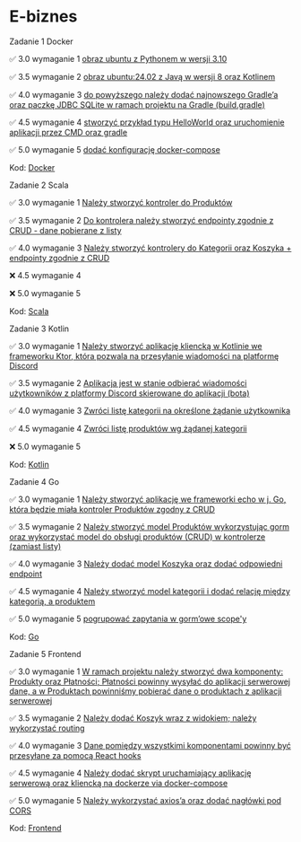 # E-biznes
Zadanie 1 Docker

✅ 3.0 wymaganie 1 [obraz ubuntu z Pythonem w wersji 3.10](https://github.com/oszyjka/E-biznes/commit/ba7470032fd024cf8320fcf403672739476720de)

✅ 3.5 wymaganie 2 [obraz ubuntu:24.02 z Javą w wersji 8 oraz Kotlinem](https://github.com/oszyjka/E-biznes/commit/ed7a7b8cf589b79ab8d9713a833de24b8162736b)

✅ 4.0 wymaganie 3 [do powyższego należy dodać najnowszego Gradle’a oraz paczkę JDBC SQLite w ramach projektu na Gradle (build.gradle)](https://github.com/oszyjka/E-biznes/commit/02c4af4a54978764fd1fcec15e2e25b8469b90ed)

✅ 4.5 wymaganie 4 [stworzyć przykład typu HelloWorld oraz uruchomienie aplikacji przez CMD oraz gradle](https://github.com/oszyjka/E-biznes/commit/922c9e2265de341de72fc0c5a274889368676731)

✅ 5.0 wymaganie 5 [dodać konfigurację docker-compose](https://github.com/oszyjka/E-biznes/commit/e4baa87c854900069794345a255d65a7072c9e41)

Kod: [Docker](https://github.com/oszyjka/E-biznes/tree/main/Docker)

Zadanie 2 Scala

✅ 3.0 wymaganie 1 [Należy stworzyć kontroler do Produktów](https://github.com/oszyjka/E-biznes/commit/056ef3eec25017890d705a0248760835a8b2f5be)

✅ 3.5 wymaganie 2 [Do kontrolera należy stworzyć endpointy zgodnie z CRUD - dane pobierane z listy](https://github.com/oszyjka/E-biznes/commit/d779290b2018f9d1e19b4d883a222166b67285b8)

✅ 4.0 wymaganie 3 [Należy stworzyć kontrolery do Kategorii oraz Koszyka + endpointy zgodnie z CRUD](https://github.com/oszyjka/E-biznes/commit/60cf8d7365b8277cb303156513992df49d7574d9)

❌ 4.5 wymaganie 4 

❌ 5.0 wymaganie 5 

Kod: [Scala](https://github.com/oszyjka/E-biznes/tree/main/Scala)

Zadanie 3 Kotlin

✅ 3.0 wymaganie 1 [Należy stworzyć aplikację kliencką w Kotlinie we frameworku Ktor, która pozwala na przesyłanie wiadomości na platformę Discord](https://github.com/oszyjka/E-biznes/commit/7dd9e851a1ae9dddbebfecbabba6397e417c5373)

✅ 3.5 wymaganie 2 [Aplikacja jest w stanie odbierać wiadomości użytkowników z platformy Discord skierowane do aplikacji (bota)](https://github.com/oszyjka/E-biznes/commit/edd1e99a34dd8f841e4b38fcd4308cbedbe30dd9)

✅ 4.0 wymaganie 3 [Zwróci listę kategorii na określone żądanie użytkownika](https://github.com/oszyjka/E-biznes/commit/c0f8021b9bb094891b31b0d5da1439e28f50fce4)

✅ 4.5 wymaganie 4 [Zwróci listę produktów wg żądanej kategorii](https://github.com/oszyjka/E-biznes/commit/cc9cc560323988b3c43f3b3e0abc4a1188f5f05d)

❌ 5.0 wymaganie 5 

Kod: [Kotlin](https://github.com/oszyjka/E-biznes/tree/main/Kotlin/app)

Zadanie 4 Go

✅ 3.0 wymaganie 1 [Należy stworzyć aplikację we frameworki echo w j. Go, która będzie
miała kontroler Produktów zgodny z CRUD](https://github.com/oszyjka/E-biznes/commit/77b1adc94e119521d7bc64f048c032ecc700b66d)

✅ 3.5 wymaganie 2 [Należy stworzyć model Produktów wykorzystując gorm oraz
wykorzystać model do obsługi produktów (CRUD) w kontrolerze (zamiast
listy)](https://github.com/oszyjka/E-biznes/commit/eff981797a391980da2b53c5af2307b428911b41)

✅ 4.0 wymaganie 3 [Należy dodać model Koszyka oraz dodać odpowiedni endpoint](https://github.com/oszyjka/E-biznes/commit/758e9d0eee366c4e487a1a636ae6b687ae911bfd)

✅ 4.5 wymaganie 4 [Należy stworzyć model kategorii i dodać relację między kategorią,
a produktem](https://github.com/oszyjka/E-biznes/commit/99c414c832cf6f2365e11406cbb2e3f614583dfd)

✅ 5.0 wymaganie 5 [pogrupować zapytania w gorm’owe scope'y](https://github.com/oszyjka/E-biznes/commit/f146c93d03e9db33283886334204317fc60dc218)

Kod: [Go](https://github.com/oszyjka/E-biznes/tree/main/Go)

Zadanie 5 Frontend

✅ 3.0 wymaganie 1 [W ramach projektu należy stworzyć dwa komponenty: Produkty oraz
Płatności; Płatności powinny wysyłać do aplikacji serwerowej dane, a w
Produktach powinniśmy pobierać dane o produktach z aplikacji
serwerowej](https://github.com/oszyjka/E-biznes/commit/6941970a50852134b1ec035add74585399a661a7)

✅ 3.5 wymaganie 2 [Należy dodać Koszyk wraz z widokiem; należy wykorzystać routing](https://github.com/oszyjka/E-biznes/commit/19d568ffb2ca30a135ce5bc30daa1d93acb7341d)

✅ 4.0 wymaganie 3 [Dane pomiędzy wszystkimi komponentami powinny być przesyłane za
pomocą React hooks](https://github.com/oszyjka/E-biznes/commit/19d568ffb2ca30a135ce5bc30daa1d93acb7341d)

✅ 4.5 wymaganie 4 [Należy dodać skrypt uruchamiający aplikację serwerową oraz
kliencką na dockerze via docker-compose](https://github.com/oszyjka/E-biznes/commit/84803432757cd921df925fe64bc8615724148aef)

✅ 5.0 wymaganie 5 [Należy wykorzystać axios’a oraz dodać nagłówki pod CORS](https://github.com/oszyjka/E-biznes/commit/a9ad43efd6db7cd050c7d8b2e354aa8702b2b58a)

Kod: [Frontend](https://github.com/oszyjka/E-biznes/tree/main/Frontend)